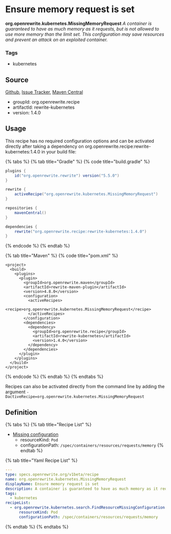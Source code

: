 # Ensure memory request is set

 **org.openrewrite.kubernetes.MissingMemoryRequest** _A container is guaranteed to have as much memory as it requests, but is not allowed to use more memory than the limit set. This configuration may save resources and prevent an attack on an exploited container._

### Tags

* kubernetes

## Source

[Github](https://github.com/openrewrite/rewrite-kubernetes), [Issue Tracker](https://github.com/openrewrite/rewrite-kubernetes/issues), [Maven Central](https://search.maven.org/artifact/org.openrewrite.recipe/rewrite-kubernetes/1.4.0/jar)

* groupId: org.openrewrite.recipe
* artifactId: rewrite-kubernetes
* version: 1.4.0

## Usage

This recipe has no required configuration options and can be activated directly after taking a dependency on org.openrewrite.recipe:rewrite-kubernetes:1.4.0 in your build file:

{% tabs %}
{% tab title="Gradle" %}
{% code title="build.gradle" %}
```groovy
plugins {
    id("org.openrewrite.rewrite") version("5.5.0")
}

rewrite {
    activeRecipe("org.openrewrite.kubernetes.MissingMemoryRequest")
}

repositories {
    mavenCentral()
}

dependencies {
    rewrite("org.openrewrite.recipe:rewrite-kubernetes:1.4.0")
}
```
{% endcode %}
{% endtab %}

{% tab title="Maven" %}
{% code title="pom.xml" %}
```markup
<project>
  <build>
    <plugins>
      <plugin>
        <groupId>org.openrewrite.maven</groupId>
        <artifactId>rewrite-maven-plugin</artifactId>
        <version>4.8.0</version>
        <configuration>
          <activeRecipes>
            <recipe>org.openrewrite.kubernetes.MissingMemoryRequest</recipe>
          </activeRecipes>
        </configuration>
        <dependencies>
          <dependency>
            <groupId>org.openrewrite.recipe</groupId>
            <artifactId>rewrite-kubernetes</artifactId>
            <version>1.4.0</version>
          </dependency>
        </dependencies>
      </plugin>
    </plugins>
  </build>
</project>
```
{% endcode %}
{% endtab %}
{% endtabs %}

Recipes can also be activated directly from the command line by adding the argument `-DactiveRecipe=org.openrewrite.kubernetes.MissingMemoryRequest`

## Definition

{% tabs %}
{% tab title="Recipe List" %}
* [Missing configuration](search/findresourcemissingconfiguration.md)
  * resourceKind: `Pod`
  * configurationPath: `/spec/containers/resources/requests/memory`
{% endtab %}

{% tab title="Yaml Recipe List" %}
```yaml
---
type: specs.openrewrite.org/v1beta/recipe
name: org.openrewrite.kubernetes.MissingMemoryRequest
displayName: Ensure memory request is set
description: A container is guaranteed to have as much memory as it requests, but is not allowed to use more memory than the limit set. This configuration may save resources and prevent an attack on an exploited container.
tags:
  - kubernetes
recipeList:
  - org.openrewrite.kubernetes.search.FindResourceMissingConfiguration:
      resourceKind: Pod
      configurationPath: /spec/containers/resources/requests/memory
```
{% endtab %}
{% endtabs %}

